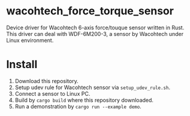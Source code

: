# wacohtech_force_torque_sensor
Device driver for Wacohtech 6-axis force/touque sensor written in Rust.  
This driver can deal with WDF-6M200-3, a sensor by Wacohtech under Linux environment.

# Install
1. Download this repository.
1. Setup udev rule for Wacohtech sensor via ```setup_udev_rule.sh```.
1. Connect a sensor to Linux PC.
1. Build by ```cargo build``` where this repository downloaded.
1. Run a demonstration by ```cargo run --example demo```.
